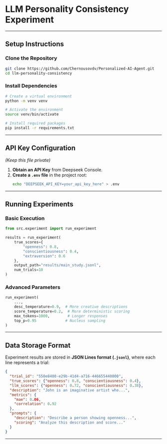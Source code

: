 # LLM Personality Consistency Experiment

---

## Setup Instructions

### Clone the Repository
```bash
git clone https://github.com/Chernousovdv/Personalized-AI-Agent.git
cd llm-personality-consistency
```

### Install Dependencies
```bash
# Create a virtual environment
python -m venv venv

# Activate the environment
source venv/bin/activate

# Install required packages
pip install -r requirements.txt
```

---

## API Key Configuration
*(Keep this file private)*
1. **Obtain an API Key** from Deepseek Console.
2. **Create a `.env` file** in the project root:
   ```bash
   echo "DEEPSEEK_API_KEY=your_api_key_here" > .env
   ```


---

## Running Experiments

### Basic Execution
```python
from src.experiment import run_experiment

results = run_experiment(
    true_scores={
        "openness": 0.8,
        "conscientiousness": 0.4,
        "extraversion": 0.6
    },
    output_path="results/main_study.jsonl",
    num_trials=10
)
```

### Advanced Parameters
```python
run_experiment(
    ...,  
    desc_temperature=0.9,  # More creative descriptions
    score_temperature=0.2,  # More deterministic scoring
    max_tokens=1000,        # Longer responses
    top_p=0.95             # Nucleus sampling
)
```

---

## Data Storage Format

Experiment results are stored in **JSON Lines format (`.jsonl`)**, where each line represents a trial:
```json
{
  "trial_id": "550e8400-e29b-41d4-a716-446655440000",
  "true_scores": {"openness": 0.8, "conscientiousness": 0.4},
  "llm_scores": {"openness": 0.72, "conscientiousness": 0.38},
  "description": "John is an imaginative artist who...",
  "metrics": {
    "mae": 0.06,
    "correlation": 0.92
  },
  "prompts": {
    "description": "Describe a person showing openness...",
    "scoring": "Analyze this description and score..."
  }
}
```

---